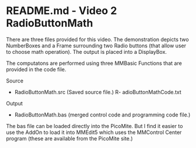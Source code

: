 # README.md - Video 2 RadioButtonMath

There are three files provided for this video.
The demonstration depicts two NumberBoxes and a Frame
surrounding two Radio buttons (that allow user to choose math operation).
The output is placed into a DisplayBox.

The computatons are performed using three MMBasic Functions
that are provided in the code file.

Source
- RadioButtonMath.src (Saved source file.)
R- adioButtonMathCode.txt

Output
- RadioButtonMath.bas (merged control code and programming code file.)

The bas file can be loaded directly into the PicoMite.
But I find it easier to use the AddOn to load it into MMEdit5
which uses the MMControl Center program (these are available from the
PicoMite site.)

